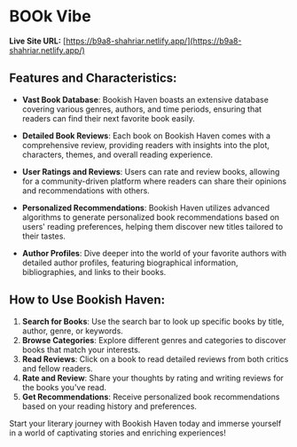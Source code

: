 # BOOk Vibe

**Live Site URL:** [https://b9a8-shahriar.netlify.app/](https://b9a8-shahriar.netlify.app/)

## Features and Characteristics:

- **Vast Book Database**: Bookish Haven boasts an extensive database covering various genres, authors, and time periods, ensuring that readers can find their next favorite book easily.

- **Detailed Book Reviews**: Each book on Bookish Haven comes with a comprehensive review, providing readers with insights into the plot, characters, themes, and overall reading experience.

- **User Ratings and Reviews**: Users can rate and review books, allowing for a community-driven platform where readers can share their opinions and recommendations with others.

- **Personalized Recommendations**: Bookish Haven utilizes advanced algorithms to generate personalized book recommendations based on users' reading preferences, helping them discover new titles tailored to their tastes.

- **Author Profiles**: Dive deeper into the world of your favorite authors with detailed author profiles, featuring biographical information, bibliographies, and links to their books.

## How to Use Bookish Haven:

1. **Search for Books**: Use the search bar to look up specific books by title, author, genre, or keywords.
2. **Browse Categories**: Explore different genres and categories to discover books that match your interests.
3. **Read Reviews**: Click on a book to read detailed reviews from both critics and fellow readers.
4. **Rate and Review**: Share your thoughts by rating and writing reviews for the books you've read.
5. **Get Recommendations**: Receive personalized book recommendations based on your reading history and preferences.

Start your literary journey with Bookish Haven today and immerse yourself in a world of captivating stories and enriching experiences!
